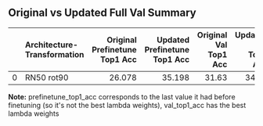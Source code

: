 ## Original vs Updated Full Val Summary
|    | Architecture-Transformation   |   Original Prefinetune Top1 Acc |   Updated Prefinetune Top1 Acc |   Original Val Top1 Acc |   Updated Val Top1 Acc |   Original Finetune Top1 Acc |   Updated Finetune Top1 Acc |   Original Final Top1 Acc |   Updated Final Top1 Acc |
|---:|:------------------------------|--------------------------------:|-------------------------------:|------------------------:|-----------------------:|-----------------------------:|----------------------------:|--------------------------:|-------------------------:|
|  0 | RN50 rot90                    |                          26.078 |                         35.198 |                   31.63 |                  34.76 |                        52.78 |                       53.85 |                     52.67 |                    53.87 |

**Note:** prefinetune_top1_acc corresponds to the last value it had before finetuning (so it's not the best lambda weights), val_top1_acc has the best lambda weights